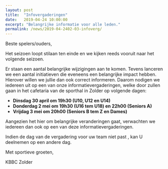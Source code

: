 ```yaml
---
layout: post
title:  "Infovergaderingen"
date:   2019-04-24 10:00:00
excerpt: "Belangrijke informatie voor alle leden."
permalink: /news/2019-04-2402-03-infoverg/
---
```


Beste spelers/ouders,

Het seizoen loopt stilaan ten einde en we kijken reeds vooruit naar het volgende seizoen.

Er staan een aantal belangrijke wijzigingen aan te komen. 
Tevens lanceren we een aantal initiatieven die eveneens een belangrijke impact hebben. 
Hierover willen we jullie dan ook correct informeren.
Daarom nodigen we iedereen uit op een van onze informatievergaderingen, 
welke door zullen gaan in het cafetaria van de sporthal in Zolder op volgende dagen:

-	**Dinsdag 30 april om 19h30 (U10, U12 en U14)**
-	**Donderdag 2 mei om 19h30 (U16 tem U18) en 22h00 (Seniors A)**
-	**Vrijdag 3 mei om 20h00 (Seniors B tem Z en Dames)**

Aangezien het hier om belangrijke veranderingen gaat, verwachten we iedereen dan ook op een van deze informatievergaderingen.

Indien de dag van de vergadering voor uw team niet past , kan U deelnemen op een andere dag. 

Met sportieve groeten,

KBBC Zolder
